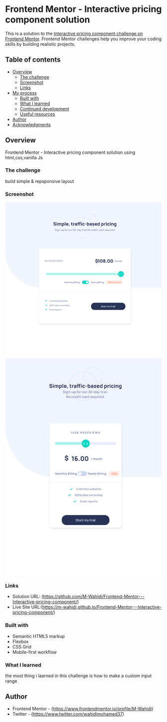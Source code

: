 # Frontend Mentor - Interactive pricing component solution

This is a solution to the [Interactive pricing component challenge on Frontend Mentor](https://www.frontendmentor.io/challenges/interactive-pricing-component-t0m8PIyY8). Frontend Mentor challenges help you improve your coding skills by building realistic projects. 

## Table of contents

- [Overview](#overview)
  - [The challenge](#the-challenge)
  - [Screenshot](#screenshot)
  - [Links](#links)
- [My process](#my-process)
  - [Built with](#built-with)
  - [What I learned](#what-i-learned)
  - [Continued development](#continued-development)
  - [Useful resources](#useful-resources)
- [Author](#author)
- [Acknowledgments](#acknowledgments)


## Overview
Frontend Mentor - Interactive pricing component solution using html,css,vanilla Js
### The challenge

build simple & repsponsive layout

### Screenshot

![](screenshot/desktop_design.png)
![](screenshot/mobile_design.png)


### Links

- Solution URL: (https://github.com/M-Wahidi/Frontend-Mentor---Interactive-pricing-component/)
- Live Site URL:(https://m-wahidi.github.io/Frontend-Mentor---Interactive-pricing-component/)


### Built with

- Semantic HTML5 markup
- Flexbox
- CSS Grid
- Mobile-first workflow

### What I learned

the most thing i laarned in this challenge is how to make a custom input range


## Author

- Frontend Mentor - (https://www.frontendmentor.io/profile/M-Wahidi)
- Twitter - (https://www.twitter.com/wahidimohamed37)

